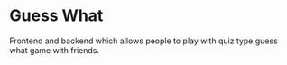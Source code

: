 # Guess What 
Frontend and backend which allows people to play with quiz type guess what game with friends.
